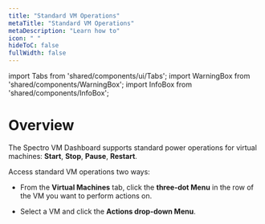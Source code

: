 ```yaml
---
title: "Standard VM Operations"
metaTitle: "Standard VM Operations"
metaDescription: "Learn how to"
icon: " "
hideToC: false
fullWidth: false
---
```


import Tabs from 'shared/components/ui/Tabs';
import WarningBox from 'shared/components/WarningBox';
import InfoBox from 'shared/components/InfoBox';



# Overview

The Spectro VM Dashboard supports standard power operations for virtual machines: **Start**, **Stop**, **Pause**, **Restart**. 
 

Access standard VM operations two ways:

- From the **Virtual Machines** tab, click the **three-dot Menu** in the row of the VM you want to perform actions on.


- Select a VM and click the **Actions drop-down Menu**.

 


